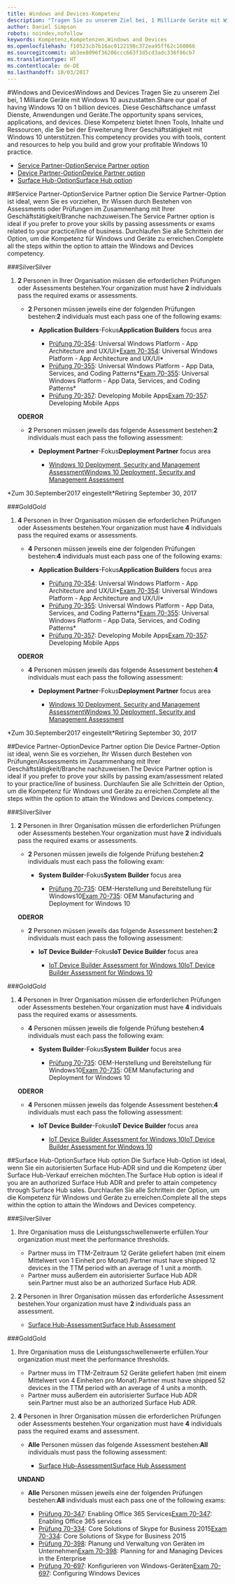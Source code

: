 ```yaml
---
title: Windows and Devices-Kompetenz
description: "Tragen Sie zu unserem Ziel bei, 1 Milliarde Geräte mit Windows 10 auszustatten. Diese Geschäftschance umfasst Dienste, Anwendungen und Geräte. Diese Kompetenz bietet Ihnen Tools, Inhalte und Ressourcen, die Sie bei der Erweiterung Ihrer Geschäftstätigkeit mit Windows 10 unterstützen."
author: Daniel Simpson
robots: noindex,nofollow
keywords: Kompetenz,Kompetenzen,Windows and Devices
ms.openlocfilehash: f10523cb7b16ac0122198c372ea95ff62c160866
ms.sourcegitcommit: ab3ee8096f36206ccc663f3d5cd3adc336f86cb7
ms.translationtype: HT
ms.contentlocale: de-DE
ms.lasthandoff: 10/03/2017
---
```

#<a name="windows-and-devices"></a><span data-ttu-id="507e0-106">Windows and Devices</span><span class="sxs-lookup"><span data-stu-id="507e0-106">Windows and Devices</span></span> 
<span data-ttu-id="507e0-107">Tragen Sie zu unserem Ziel bei, 1 Milliarde Geräte mit Windows 10 auszustatten.</span><span class="sxs-lookup"><span data-stu-id="507e0-107">Share our goal of having Windows 10 on 1 billion devices.</span></span> <span data-ttu-id="507e0-108">Diese Geschäftschance umfasst Dienste, Anwendungen und Geräte.</span><span class="sxs-lookup"><span data-stu-id="507e0-108">The opportunity spans services, applications, and devices.</span></span> <span data-ttu-id="507e0-109">Diese Kompetenz bietet Ihnen Tools, Inhalte und Ressourcen, die Sie bei der Erweiterung Ihrer Geschäftstätigkeit mit Windows 10 unterstützen.</span><span class="sxs-lookup"><span data-stu-id="507e0-109">This competency provides you with tools, content and resources to help you build and grow your profitable Windows 10 practice.</span></span>

- [<span data-ttu-id="507e0-110">Service Partner-Option</span><span class="sxs-lookup"><span data-stu-id="507e0-110">Service Partner option</span></span>](#service-partner-option)
- [<span data-ttu-id="507e0-111">Device Partner-Option</span><span class="sxs-lookup"><span data-stu-id="507e0-111">Device Partner option</span></span>](#device-partner-option)
- [<span data-ttu-id="507e0-112">Surface Hub-Option</span><span class="sxs-lookup"><span data-stu-id="507e0-112">Surface Hub option</span></span>](#surface-hub-option)

##<a name="service-partner-option"></a><span data-ttu-id="507e0-113">Service Partner-Option</span><span class="sxs-lookup"><span data-stu-id="507e0-113">Service Partner option</span></span>
<span data-ttu-id="507e0-114">Die Service Partner-Option ist ideal, wenn Sie es vorziehen, Ihr Wissen durch Bestehen von Assessments oder Prüfungen im Zusammenhang mit Ihrer Geschäftstätigkeit/Branche nachzuweisen.</span><span class="sxs-lookup"><span data-stu-id="507e0-114">The Service Partner option is ideal if you prefer to prove your skills by passing assessments or exams related to your practice/line of business.</span></span> <span data-ttu-id="507e0-115">Durchlaufen Sie alle Schrittein der Option, um die Kompetenz für Windows und Geräte zu erreichen.</span><span class="sxs-lookup"><span data-stu-id="507e0-115">Complete all the steps within the option to attain the Windows and Devices competency.</span></span>

###<a name="silver"></a><span data-ttu-id="507e0-116">Silver</span><span class="sxs-lookup"><span data-stu-id="507e0-116">Silver</span></span>
1. <span data-ttu-id="507e0-117">**2** Personen in Ihrer Organisation müssen die erforderlichen Prüfungen oder Assessments bestehen.</span><span class="sxs-lookup"><span data-stu-id="507e0-117">Your organization must have **2** individuals pass the required exams or assessments.</span></span>

    - <span data-ttu-id="507e0-118">**2** Personen müssen jeweils eine der folgenden Prüfungen bestehen:</span><span class="sxs-lookup"><span data-stu-id="507e0-118">**2** individuals must each pass one of the following exams:</span></span>

        - <span data-ttu-id="507e0-119">**Application Builders**-Fokus</span><span class="sxs-lookup"><span data-stu-id="507e0-119">**Application Builders** focus area</span></span>

            - <span data-ttu-id="507e0-120">[Prüfung 70-354](https://www.microsoft.com/en-us/learning/exam-70-354.aspx): Universal Windows Platform - App Architecture and UX/UI*</span><span class="sxs-lookup"><span data-stu-id="507e0-120">[Exam 70-354](https://www.microsoft.com/en-us/learning/exam-70-354.aspx): Universal Windows Platform - App Architecture and UX/UI*</span></span>
            - <span data-ttu-id="507e0-121">[Prüfung 70-355](https://www.microsoft.com/en-us/learning/exam-70-355.aspx): Universal Windows Platform - App Data, Services, and Coding Patterns*</span><span class="sxs-lookup"><span data-stu-id="507e0-121">[Exam 70-355](https://www.microsoft.com/en-us/learning/exam-70-355.aspx): Universal Windows Platform - App Data, Services, and Coding Patterns*</span></span>
            - <span data-ttu-id="507e0-122">[Prüfung 70-357](https://www.microsoft.com/en-us/learning/exam-70-357.aspx): Developing Mobile Apps</span><span class="sxs-lookup"><span data-stu-id="507e0-122">[Exam 70-357](https://www.microsoft.com/en-us/learning/exam-70-357.aspx): Developing Mobile Apps</span></span>

    **<span data-ttu-id="507e0-123">ODER</span><span class="sxs-lookup"><span data-stu-id="507e0-123">OR</span></span>**

    - <span data-ttu-id="507e0-124">**2** Personen müssen jeweils das folgende Assessment bestehen:</span><span class="sxs-lookup"><span data-stu-id="507e0-124">**2** individuals must each pass the following assessment:</span></span>

        - <span data-ttu-id="507e0-125">**Deployment Partner**-Fokus</span><span class="sxs-lookup"><span data-stu-id="507e0-125">**Deployment Partner** focus area</span></span>

            - [<span data-ttu-id="507e0-126">Windows 10 Deployment, Security and Management Assessment</span><span class="sxs-lookup"><span data-stu-id="507e0-126">Windows 10 Deployment, Security and Management Assessment</span></span>](https://partneruniversity.microsoft.com/?whr=uri:MicrosoftAccount&courseId=16022&scoId=eGcisv8BC_3806265419)

<span data-ttu-id="507e0-127">*Zum 30.September2017 eingestellt</span><span class="sxs-lookup"><span data-stu-id="507e0-127">*Retiring September 30, 2017</span></span>

###<a name="gold"></a><span data-ttu-id="507e0-128">Gold</span><span class="sxs-lookup"><span data-stu-id="507e0-128">Gold</span></span>
1. <span data-ttu-id="507e0-129">**4** Personen in Ihrer Organisation müssen die erforderlichen Prüfungen oder Assessments bestehen.</span><span class="sxs-lookup"><span data-stu-id="507e0-129">Your organization must have **4** individuals pass the required exams or assessments.</span></span>
    - <span data-ttu-id="507e0-130">**4** Personen müssen jeweils eine der folgenden Prüfungen bestehen:</span><span class="sxs-lookup"><span data-stu-id="507e0-130">**4** individuals must each pass one of the following exams:</span></span>
        - <span data-ttu-id="507e0-131">**Application Builders**-Fokus</span><span class="sxs-lookup"><span data-stu-id="507e0-131">**Application Builders** focus area</span></span>

            - <span data-ttu-id="507e0-132">[Prüfung 70-354](https://www.microsoft.com/en-us/learning/exam-70-354.aspx): Universal Windows Platform - App Architecture and UX/UI*</span><span class="sxs-lookup"><span data-stu-id="507e0-132">[Exam 70-354](https://www.microsoft.com/en-us/learning/exam-70-354.aspx): Universal Windows Platform - App Architecture and UX/UI*</span></span>
            - <span data-ttu-id="507e0-133">[Prüfung 70-355](https://www.microsoft.com/en-us/learning/exam-70-355.aspx): Universal Windows Platform - App Data, Services, and Coding Patterns*</span><span class="sxs-lookup"><span data-stu-id="507e0-133">[Exam 70-355](https://www.microsoft.com/en-us/learning/exam-70-355.aspx): Universal Windows Platform - App Data, Services, and Coding Patterns*</span></span>
            - <span data-ttu-id="507e0-134">[Prüfung 70-357](https://www.microsoft.com/en-us/learning/exam-70-357.aspx): Developing Mobile Apps</span><span class="sxs-lookup"><span data-stu-id="507e0-134">[Exam 70-357](https://www.microsoft.com/en-us/learning/exam-70-357.aspx): Developing Mobile Apps</span></span>

    **<span data-ttu-id="507e0-135">ODER</span><span class="sxs-lookup"><span data-stu-id="507e0-135">OR</span></span>**

    - <span data-ttu-id="507e0-136">**4** Personen müssen jeweils das folgende Assessment bestehen:</span><span class="sxs-lookup"><span data-stu-id="507e0-136">**4** individuals must each pass the following assessment:</span></span>

        - <span data-ttu-id="507e0-137">**Deployment Partner**-Fokus</span><span class="sxs-lookup"><span data-stu-id="507e0-137">**Deployment Partner** focus area</span></span>

            - [<span data-ttu-id="507e0-138">Windows 10 Deployment, Security and Management Assessment</span><span class="sxs-lookup"><span data-stu-id="507e0-138">Windows 10 Deployment, Security and Management Assessment</span></span>](https://partneruniversity.microsoft.com/?whr=uri:MicrosoftAccount&courseId=16022&scoId=eGcisv8BC_3806265419)

<span data-ttu-id="507e0-139">*Zum 30.September2017 eingestellt</span><span class="sxs-lookup"><span data-stu-id="507e0-139">*Retiring September 30, 2017</span></span>

##<a name="device-partner-option"></a><span data-ttu-id="507e0-140">Device Partner-Option</span><span class="sxs-lookup"><span data-stu-id="507e0-140">Device Partner option</span></span>
<span data-ttu-id="507e0-141">Die Device Partner-Option ist ideal, wenn Sie es vorziehen, Ihr Wissen durch Bestehen von Prüfungen/Assessments im Zusammenhang mit Ihrer Geschäftstätigkeit/Branche nachzuweisen.</span><span class="sxs-lookup"><span data-stu-id="507e0-141">The Device Partner option is ideal if you prefer to prove your skills by passing exam/assessment related to your practice/line of business.</span></span> <span data-ttu-id="507e0-142">Durchlaufen Sie alle Schrittein der Option, um die Kompetenz für Windows und Geräte zu erreichen.</span><span class="sxs-lookup"><span data-stu-id="507e0-142">Complete all the steps within the option to attain the Windows and Devices competency.</span></span>

###<a name="silver"></a><span data-ttu-id="507e0-143">Silver</span><span class="sxs-lookup"><span data-stu-id="507e0-143">Silver</span></span>
1. <span data-ttu-id="507e0-144">**2** Personen in Ihrer Organisation müssen die erforderlichen Prüfungen oder Assessments bestehen.</span><span class="sxs-lookup"><span data-stu-id="507e0-144">Your organization must have **2** individuals pass the required exams or assessments.</span></span>

    - <span data-ttu-id="507e0-145">**2** Personen müssen jeweils die folgende Prüfung bestehen:</span><span class="sxs-lookup"><span data-stu-id="507e0-145">**2** individuals must each pass the following exam:</span></span>

        - <span data-ttu-id="507e0-146">**System Builder**-Fokus</span><span class="sxs-lookup"><span data-stu-id="507e0-146">**System Builder** focus area</span></span>

            - <span data-ttu-id="507e0-147">[Prüfung 70-735](https://www.microsoft.com/en-us/learning/exam-70-735.aspx): OEM-Herstellung und Bereitstellung für Windows10</span><span class="sxs-lookup"><span data-stu-id="507e0-147">[Exam 70-735](https://www.microsoft.com/en-us/learning/exam-70-735.aspx): OEM Manufacturing and Deployment for Windows 10</span></span>

    **<span data-ttu-id="507e0-148">ODER</span><span class="sxs-lookup"><span data-stu-id="507e0-148">OR</span></span>**

    - <span data-ttu-id="507e0-149">**2** Personen müssen jeweils das folgende Assessment bestehen:</span><span class="sxs-lookup"><span data-stu-id="507e0-149">**2** individuals must each pass the following assessment:</span></span>

        - <span data-ttu-id="507e0-150">**IoT Device Builder**-Fokus</span><span class="sxs-lookup"><span data-stu-id="507e0-150">**IoT Device Builder** focus area</span></span>

            - [<span data-ttu-id="507e0-151">IoT Device Builder Assessment for Windows 10</span><span class="sxs-lookup"><span data-stu-id="507e0-151">IoT Device Builder Assessment for Windows 10</span></span>](https://partneruniversity.microsoft.com/?whr=uri:MicrosoftAccount&courseId=15887&scoId=mwJPK2B8B_9004778676)

###<a name="gold"></a><span data-ttu-id="507e0-152">Gold</span><span class="sxs-lookup"><span data-stu-id="507e0-152">Gold</span></span>
1. <span data-ttu-id="507e0-153">**4** Personen in Ihrer Organisation müssen die erforderlichen Prüfungen oder Assessments bestehen.</span><span class="sxs-lookup"><span data-stu-id="507e0-153">Your organization must have **4** individuals pass the required exams or assessments.</span></span>

    - <span data-ttu-id="507e0-154">**4** Personen müssen jeweils die folgende Prüfung bestehen:</span><span class="sxs-lookup"><span data-stu-id="507e0-154">**4** individuals must each pass the following exam:</span></span>

        - <span data-ttu-id="507e0-155">**System Builder**-Fokus</span><span class="sxs-lookup"><span data-stu-id="507e0-155">**System Builder** focus area</span></span>

            - <span data-ttu-id="507e0-156">[Prüfung 70-735](https://www.microsoft.com/en-us/learning/exam-70-735.aspx): OEM-Herstellung und Bereitstellung für Windows10</span><span class="sxs-lookup"><span data-stu-id="507e0-156">[Exam 70-735](https://www.microsoft.com/en-us/learning/exam-70-735.aspx): OEM Manufacturing and Deployment for Windows 10</span></span>

    **<span data-ttu-id="507e0-157">ODER</span><span class="sxs-lookup"><span data-stu-id="507e0-157">OR</span></span>**

    - <span data-ttu-id="507e0-158">**4** Personen müssen jeweils das folgende Assessment bestehen:</span><span class="sxs-lookup"><span data-stu-id="507e0-158">**4** individuals must each pass the following assessment:</span></span>

        - <span data-ttu-id="507e0-159">**IoT Device Builder**-Fokus</span><span class="sxs-lookup"><span data-stu-id="507e0-159">**IoT Device Builder** focus area</span></span>
        
            - [<span data-ttu-id="507e0-160">IoT Device Builder Assessment for Windows 10</span><span class="sxs-lookup"><span data-stu-id="507e0-160">IoT Device Builder Assessment for Windows 10</span></span>](https://partneruniversity.microsoft.com/?whr=uri:MicrosoftAccount&courseId=15887&scoId=mwJPK2B8B_9004778676)

##<a name="surface-hub-option"></a><span data-ttu-id="507e0-161">Surface Hub-Option</span><span class="sxs-lookup"><span data-stu-id="507e0-161">Surface Hub option</span></span>
<span data-ttu-id="507e0-162">Die Surface Hub-Option ist ideal, wenn Sie ein autorisierten Surface Hub-ADR sind und die Kompetenz über Surface Hub-Verkauf erreichen möchten.</span><span class="sxs-lookup"><span data-stu-id="507e0-162">The Surface Hub option is ideal if you are an authorized Surface Hub ADR and prefer to attain competency through Surface Hub sales.</span></span> <span data-ttu-id="507e0-163">Durchlaufen Sie alle Schrittein der Option, um die Kompetenz für Windows und Geräte zu erreichen.</span><span class="sxs-lookup"><span data-stu-id="507e0-163">Complete all the steps within the option to attain the Windows and Devices competency.</span></span>

###<a name="silver"></a><span data-ttu-id="507e0-164">Silver</span><span class="sxs-lookup"><span data-stu-id="507e0-164">Silver</span></span>
1. <span data-ttu-id="507e0-165">Ihre Organisation muss die Leistungsschwellenwerte erfüllen.</span><span class="sxs-lookup"><span data-stu-id="507e0-165">Your organization must meet the performance thresholds.</span></span>

    - <span data-ttu-id="507e0-166">Partner muss im TTM-Zeitraum 12 Geräte geliefert haben (mit einem Mittelwert von 1 Einheit pro Monat).</span><span class="sxs-lookup"><span data-stu-id="507e0-166">Partner must have shipped 12 devices in the TTM period with an average of 1 unit a month.</span></span>
    - <span data-ttu-id="507e0-167">Partner muss außerdem ein autorisierter Surface Hub ADR sein.</span><span class="sxs-lookup"><span data-stu-id="507e0-167">Partner must also be an authorized Surface Hub ADR.</span></span>

2. <span data-ttu-id="507e0-168">**2** Personen in Ihrer Organisation müssen das erforderliche Assessment bestehen.</span><span class="sxs-lookup"><span data-stu-id="507e0-168">Your organization must have **2** individuals pass an assessment.</span></span>

    - [<span data-ttu-id="507e0-169">Surface Hub-Assessment</span><span class="sxs-lookup"><span data-stu-id="507e0-169">Surface Hub Assessment</span></span>](https://PartnerUniversity.microsoft.com?whr=uri:MicrosoftAccount&courseId=16722&scoId=jcNMRQouC_5906265419)


###<a name="gold"></a><span data-ttu-id="507e0-170">Gold</span><span class="sxs-lookup"><span data-stu-id="507e0-170">Gold</span></span>
1. <span data-ttu-id="507e0-171">Ihre Organisation muss die Leistungsschwellenwerte erfüllen.</span><span class="sxs-lookup"><span data-stu-id="507e0-171">Your organization must meet the performance thresholds.</span></span>

    - <span data-ttu-id="507e0-172">Partner muss im TTM-Zeitraum 52 Geräte geliefert haben (mit einem Mittelwert von 4 Einheiten pro Monat).</span><span class="sxs-lookup"><span data-stu-id="507e0-172">Partner must have shipped 52 devices in the TTM period with an average of 4 units a month.</span></span>
    - <span data-ttu-id="507e0-173">Partner muss außerdem ein autorisierter Surface Hub ADR sein.</span><span class="sxs-lookup"><span data-stu-id="507e0-173">Partner must also be an authorized Surface Hub ADR.</span></span>

2. <span data-ttu-id="507e0-174">**4** Personen in Ihrer Organisation müssen die erforderlichen Prüfungen oder Assessments bestehen.</span><span class="sxs-lookup"><span data-stu-id="507e0-174">Your organization must have **4** individuals pass the required exams and assessment.</span></span>

    - <span data-ttu-id="507e0-175">**Alle** Personen müssen das folgende Assessment bestehen:</span><span class="sxs-lookup"><span data-stu-id="507e0-175">**All** individuals must pass the following assessment:</span></span>
    
        - [<span data-ttu-id="507e0-176">Surface Hub-Assessment</span><span class="sxs-lookup"><span data-stu-id="507e0-176">Surface Hub Assessment</span></span>](https://PartnerUniversity.microsoft.com?whr=uri:MicrosoftAccount&courseId=16722&scoId=jcNMRQouC_5906265419)
    
    **<span data-ttu-id="507e0-177">UND</span><span class="sxs-lookup"><span data-stu-id="507e0-177">AND</span></span>**

    - <span data-ttu-id="507e0-178">**Alle** Personen müssen jeweils eine der folgenden Prüfungen bestehen:</span><span class="sxs-lookup"><span data-stu-id="507e0-178">**All** individuals must each pass one of the following exams:</span></span>

        - <span data-ttu-id="507e0-179">[Prüfung 70-347](https://www.microsoft.com/en-us/learning/exam-70-347.aspx): Enabling Office 365 Services</span><span class="sxs-lookup"><span data-stu-id="507e0-179">[Exam 70-347](https://www.microsoft.com/en-us/learning/exam-70-347.aspx): Enabling Office 365 services</span></span>
        - <span data-ttu-id="507e0-180">[Prüfung 70-334](https://www.microsoft.com/en-us/learning/exam-70-334.aspx): Core Solutions of Skype for Business 2015</span><span class="sxs-lookup"><span data-stu-id="507e0-180">[Exam 70-334](https://www.microsoft.com/en-us/learning/exam-70-334.aspx): Core Solutions of Skype for Business 2015</span></span> 
        - <span data-ttu-id="507e0-181">[Prüfung 70-398](https://www.microsoft.com/en-us/learning/exam-70-398.aspx): Planung und Verwaltung von Geräten im Unternehmen</span><span class="sxs-lookup"><span data-stu-id="507e0-181">[Exam 70-398](https://www.microsoft.com/en-us/learning/exam-70-398.aspx): Planning for and Managing Devices in the Enterprise</span></span>
        - <span data-ttu-id="507e0-182">[Prüfung 70-697](https://www.microsoft.com/en-us/learning/exam-70-697.aspx): Konfigurieren von Windows-Geräten</span><span class="sxs-lookup"><span data-stu-id="507e0-182">[Exam 70-697](https://www.microsoft.com/en-us/learning/exam-70-697.aspx): Configuring Windows Devices</span></span> 



      



 


